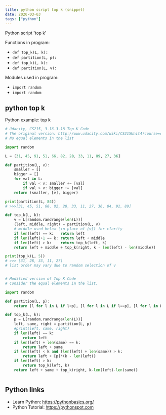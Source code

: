 ```yaml
---
title: python script top k (snippet)
date: 2020-03-03
tags: ["python"]
---
```

Python script 'top k'

Functions in program: 
* `def top_k(L, k):`
* `def partition(L, p):`
* `def top_k(L, k):`
* `def partition(L, v):`

Modules used in program: 
* `import random`
* `import random`

## python top k

Python example: top k

```python
# Udacity, CS215, 3.16-3.18 Top K Code
# The original version: http://www.udacity.com/wiki/CS215Unit4?course=cs215
# No equal elements in the list

import random

L = [31, 45, 91, 51, 66, 82, 28, 33, 11, 89, 27, 36]

def partition(L, v):
    smaller = []
    bigger = []
    for val in L:
        if val < v: smaller += [val]
        if val > v: bigger += [val]
    return (smaller, [v], bigger)

print(partition(L, 84))
# >>>[31, 45, 51, 66, 82, 28, 33, 11, 27, 36, 84, 91, 89]

def top_k(L, k):
    v = L[random.randrange(len(L))]
    (left, middle, right) = partition(L, v)
    # middle used below (in place of [v]) for clarity
    if len(left) == k:   return left
    if len(left)+1 == k: return left + middle
    if len(left) > k:    return top_k(left, k)
    return left + middle + top_k(right, k - len(left) - len(middle))

print(top_k(L, 5))
# >>> [31, 28, 33, 11, 27]
# list order may vary due to random selection of v


# Modified version of Top K Code 
# Consider the equal elements in the list.

import random

def partition(L, p):
    return [l for l in L if l<p], [l for l in L if l==p], [l for l in L if l>p]

def top_k(L, k):
    p = L[random.randrange(len(L))]
    left, same, right = partition(L, p)
    #print(left, same, right)
    if len(left) == k:
        return left
    if len(left) + len(same) == k:
        return left + same
    if len(left) < k and (len(left) + len(same)) > k:
        return left + [p]*(k - len(left))
    if len(left) > k:
        return top_k(left, k)
    return left + same + top_k(right, k-len(left)-len(same))



```

## Python links

- Learn Python: https://pythonbasics.org/
- Python Tutorial: https://pythonspot.com
